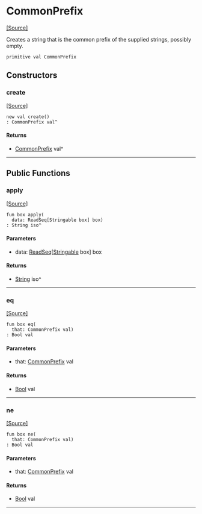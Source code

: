 # CommonPrefix
<span class="source-link">[[Source]](src/strings/common_prefix.md#L-0-1)</span>

Creates a string that is the common prefix of the supplied strings, possibly
empty.


```pony
primitive val CommonPrefix
```

## Constructors

### create
<span class="source-link">[[Source]](src/strings/common_prefix.md#L-0-1)</span>


```pony
new val create()
: CommonPrefix val^
```

#### Returns

* [CommonPrefix](strings-CommonPrefix.md) val^

---

## Public Functions

### apply
<span class="source-link">[[Source]](src/strings/common_prefix.md#L-0-7)</span>


```pony
fun box apply(
  data: ReadSeq[Stringable box] box)
: String iso^
```
#### Parameters

*   data: [ReadSeq](builtin-ReadSeq.md)\[[Stringable](builtin-Stringable.md) box\] box

#### Returns

* [String](builtin-String.md) iso^

---

### eq
<span class="source-link">[[Source]](src/strings/common_prefix.md#L-0-7)</span>


```pony
fun box eq(
  that: CommonPrefix val)
: Bool val
```
#### Parameters

*   that: [CommonPrefix](strings-CommonPrefix.md) val

#### Returns

* [Bool](builtin-Bool.md) val

---

### ne
<span class="source-link">[[Source]](src/strings/common_prefix.md#L-0-7)</span>


```pony
fun box ne(
  that: CommonPrefix val)
: Bool val
```
#### Parameters

*   that: [CommonPrefix](strings-CommonPrefix.md) val

#### Returns

* [Bool](builtin-Bool.md) val

---

